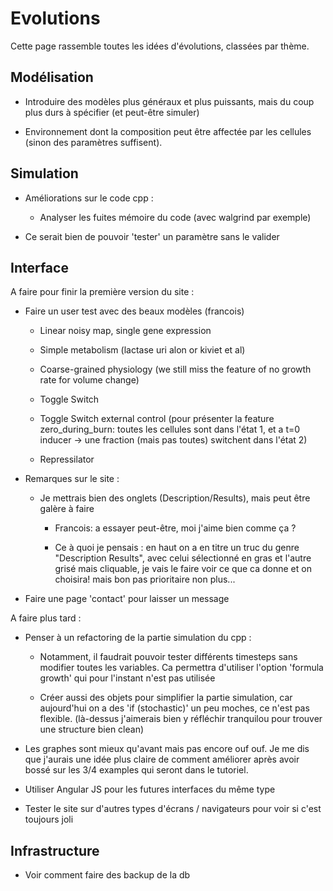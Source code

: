 
# Evolutions

Cette page rassemble toutes les idées d'évolutions, classées par thème.

## Modélisation

* Introduire des modèles plus généraux et plus puissants, mais du coup plus durs à spécifier (et peut-être simuler)

* Environnement dont la composition peut être affectée par les cellules (sinon des paramètres suffisent).

## Simulation

* Améliorations sur le code cpp :
	+ Analyser les fuites mémoire du code (avec walgrind par exemple)

* Ce serait bien de pouvoir 'tester' un paramètre sans le valider

## Interface

A faire pour finir la première version du site :

* Faire un user test avec des beaux modèles (francois)
	
	+ Linear noisy map, single gene expression
	
	+ Simple metabolism (lactase uri alon or kiviet et al)
	
	+ Coarse-grained physiology (we still miss the feature of no growth rate for volume change)
	
	+ Toggle Switch
	
	+ Toggle Switch external control (pour présenter la feature zero_during_burn: toutes les cellules sont dans l'état 1, et a t=0 inducer -> une fraction (mais pas toutes) switchent dans l'état 2)
	
	+ Repressilator

* Remarques sur le site :

	+ Je mettrais bien des onglets (Description/Results), mais peut être galère à faire

		+ Francois: a essayer peut-être, moi j'aime bien comme ça ?

		+ Ce à quoi je pensais : en haut on a en titre un truc du genre "Description   Results", avec celui sélectionné en gras et l'autre grisé mais cliquable, je vais le faire voir ce que ca donne et on choisira! mais bon pas prioritaire non plus...

* Faire une page 'contact' pour laisser un message

A faire plus tard :

* Penser à un refactoring de la partie simulation du cpp :

	+ Notamment, il faudrait pouvoir tester différents timesteps sans modifier toutes les variables. Ca permettra d'utiliser l'option 'formula growth' qui pour l'instant n'est pas utilisée

	+ Créer aussi des objets pour simplifier la partie simulation, car aujourd'hui on a des 'if (stochastic)' un peu moches, ce n'est pas flexible. (là-dessus j'aimerais bien y réfléchir tranquilou pour trouver une structure bien clean)

* Les graphes sont mieux qu'avant mais pas encore ouf ouf. Je me dis que j'aurais une idée plus claire de comment améliorer après avoir bossé sur les 3/4 examples qui seront dans le tutoriel.

* Utiliser Angular JS pour les futures interfaces du même type

* Tester le site sur d'autres types d'écrans / navigateurs pour voir si c'est toujours joli

## Infrastructure

* Voir comment faire des backup de la db
